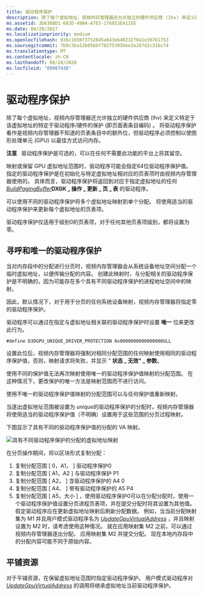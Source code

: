 ```yaml
---
title: 驱动程序保护
description: 除了每个虚拟地址，视频内存管理器还允许独立的硬件供应商 (Ihv) 来定义驱动程序/特定于硬件的保护 (即
ms.assetid: 3D636BD1-683D-49B4-A7E5-176853EA11EE
ms.date: 04/20/2017
ms.localizationpriority: medium
ms.openlocfilehash: 836c1656f3752845a643eb40232f0a1e36761753
ms.sourcegitcommit: 7b9c3ba12b05bbf78275395bbe3a287d2c31bcf4
ms.translationtype: MT
ms.contentlocale: zh-CN
ms.lasthandoff: 08/28/2020
ms.locfileid: "89067438"
---
```

# <a name="driver-protection"></a>驱动程序保护


除了每个虚拟地址，视频内存管理器还允许独立的硬件供应商 (Ihv) 来定义特定于该虚拟地址的特定于驱动程序/硬件的保护 (即页面表条目编码) 。 将驱动程序保护看作是视频内存管理器不知道的页表条目中的额外位，但驱动程序必须控制以使图形处理单元 (GPU) 以最佳方式访问内存。

**注意**   驱动程序保护是可选的，可以在任何不需要此功能的平台上将其留空。

 

映射或保留 GPU 虚拟地址范围时，驱动程序可能会指定64位驱动程序保护值。 指定的驱动程序保护是在初始化与特定虚拟地址相对应的页表项时由视频内存管理器使用的。 具体而言，驱动程序保护将返回到对应于指定虚拟地址的任何 [*BuildPagingBuffer*](/windows-hardware/drivers/ddi/d3dkmddi/nc-d3dkmddi-dxgkddi_buildpagingbuffer)**DXGK \_ 操作 \_ 更新 \_ 页 \_ 表** 的驱动程序。

可以使用不同的驱动程序保护将多个虚拟地址映射到单个分配。 将使用适当的驱动程序保护来更新每个虚拟地址的页表项。

驱动程序保护仅适用于级别0的页表项，对于任何其他页表项级别，都将设置为零。

## <a name="span-idpaging_and_unique_driver_protectionspanspan-idpaging_and_unique_driver_protectionspanspan-idpaging_and_unique_driver_protectionspanpaging-and-unique-driver-protection"></a><span id="Paging_and_unique_driver_protection"></span><span id="paging_and_unique_driver_protection"></span><span id="PAGING_AND_UNIQUE_DRIVER_PROTECTION"></span>寻呼和唯一的驱动程序保护


当对内存段中的分配进行分页时，视频内存管理器会从系统设备地址空间分配一个临时虚拟地址，以便传输分配的内容。 创建此映射时，与分配相关的驱动程序保护是不明确的，因为可能存在多个具有不同驱动程序保护的进程地址空间中的映射。

因此，默认情况下，对于用于分页的任何系统设备映射，视频内存管理器将指定零的驱动程序保护。

驱动程序可以通过在指定与虚拟地址相关联的驱动程序保护时设置 **唯一** 位来更改此行为。

`#define D3DGPU_UNIQUE_DRIVER_PROTECTION 0x8000000000000000ULL`

设置此位后，视频内存管理器将强制对相同分配范围的任何映射使用相同的驱动程序保护值，否则，映射请求将失败，并显示 " **状态 \_ 无效" \_ 参数**。

使用不同的保护值无法再次映射使用唯一的驱动程序保护值映射的分配范围。 在这种情况下，更改保护的唯一方法是映射范围而不进行访问。

使用不唯一的驱动程序保护值映射的分配范围可以与任何保护值重新映射。

当逐出虚拟地址范围被设置为 *unique*的驱动程序保护的分配时，视频内存管理器将使用适当的驱动程序保护值（不明确）设置用于这些范围的分页过程映射。

下图显示了具有不同的驱动程序保护值的分配的 VA 映射。

![具有不同驱动程序保护的分配的虚拟地址映射](images/driver-protection.1.png)

在分页操作期间，将以区块形式复制分配：

1. 复制分配范围 \[ 0，A1， \] 驱动程序保护0
2. 复制分配范围 \[ A1，A2 \] 与驱动程序保护 P1
3. 复制分配范围 \[ A2， \] 含驱动程序保护的 A4 0
4. 复制分配范围 \[ A4、 \] 带有驱动程序保护的 A5 P4
5. 复制分配范围 \[ A5，大小 \] ，使用驱动程序保护0可以在分配分配时，使用一个驱动程序保护值设置分页进程页表项，并在提交分配时将其设置为其他值。 假定驱动程序应在更新虚拟地址映射后刷新分配数据。
例如，当当前分配映射集为 M1 并且用户模式驱动程序名为 [*UpdateGpuVirtualAddress*](/windows-hardware/drivers/ddi/d3dumddi/nc-d3dumddi-pfnd3dddi_updategpuvirtualaddresscb) ，并且映射设置为 M2 时，请考虑使用这种情况。 就在应用映射集 M2 之前，可以通过视频内存管理器逐出分配。 应用映射集 M2 并提交分配。 现在本地内存段中的分配内容可能不同于原始内容。

## <a name="span-idtiled_resourcesspanspan-idtiled_resourcesspanspan-idtiled_resourcesspantiled-resources"></a><span id="Tiled_Resources"></span><span id="tiled_resources"></span><span id="TILED_RESOURCES"></span>平铺资源


对于平铺资源，在保留虚拟地址范围时指定驱动程序保护。 用户模式驱动程序对 [*UpdateGpuVirtualAddress*](/windows-hardware/drivers/ddi/d3dumddi/nc-d3dumddi-pfnd3dddi_updategpuvirtualaddresscb) 的调用将继承虚拟地址当前驱动程序保护。

 

